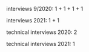 
interviews 9/2020:
1 + 1 + 1 + 1 

interviews 2021:
1 + 1

technical interviews 2020:
2

technical interviews 2021:
1 